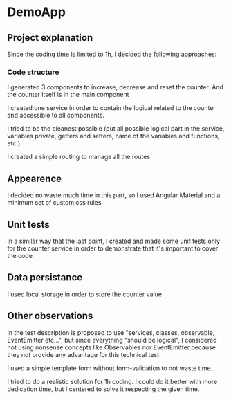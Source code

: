 # DemoApp


## Project explanation

Since the coding time is limited to 1h, I decided the following approaches:

### Code structure

I generated 3 components to increase, decrease and reset the counter. And the counter itself is in the main component

I created one service in order to contain the logical related to the counter and accessible to all components.

I tried to be the cleanest possible (put all possible logical part in the service, variables private, getters and setters, name of the variables and functions, etc.)

I created a simple routing to manage all the routes

## Appearence

I decided no waste much time in this part, so I used Angular Material and a minimum set of custom css rules

## Unit tests

In a similar way that the last point, I created and made some unit tests only for the counter service in order to demonstrate that it's important to cover the code

## Data persistance

I used local storage in order to store the counter value

## Other observations

In the test description is proposed to use "services, classes, observable, EventEmitter etc…", but since everything "should be logical", I considered not using nonsense concepts like Observables nor EventEmitter because they not provide any advantage for this technical test

I used a simple template form without form-validation to not waste time.

I tried to do a realistic solution for 1h coding. I could do it better with more dedication time, but I centered to solve it respecting the given time.